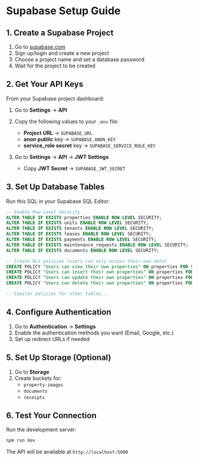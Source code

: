# Supabase Setup Guide

## 1. Create a Supabase Project

1. Go to [supabase.com](https://supabase.com)
2. Sign up/login and create a new project
3. Choose a project name and set a database password
4. Wait for the project to be created

## 2. Get Your API Keys

From your Supabase project dashboard:

1. Go to **Settings** → **API**
2. Copy the following values to your `.env` file:
   - **Project URL** → `SUPABASE_URL`
   - **anon public** key → `SUPABASE_ANON_KEY` 
   - **service_role secret** key → `SUPABASE_SERVICE_ROLE_KEY`

3. Go to **Settings** → **API** → **JWT Settings**
   - Copy **JWT Secret** → `SUPABASE_JWT_SECRET`

## 3. Set Up Database Tables

Run this SQL in your Supabase SQL Editor:

```sql
-- Enable Row Level Security
ALTER TABLE IF EXISTS properties ENABLE ROW LEVEL SECURITY;
ALTER TABLE IF EXISTS units ENABLE ROW LEVEL SECURITY;
ALTER TABLE IF EXISTS tenants ENABLE ROW LEVEL SECURITY;
ALTER TABLE IF EXISTS leases ENABLE ROW LEVEL SECURITY;
ALTER TABLE IF EXISTS payments ENABLE ROW LEVEL SECURITY;
ALTER TABLE IF EXISTS maintenance_requests ENABLE ROW LEVEL SECURITY;
ALTER TABLE IF EXISTS documents ENABLE ROW LEVEL SECURITY;

-- Create RLS policies (users can only access their own data)
CREATE POLICY "Users can view their own properties" ON properties FOR SELECT USING (owner_id = auth.uid()::text);
CREATE POLICY "Users can insert their own properties" ON properties FOR INSERT WITH CHECK (owner_id = auth.uid()::text);
CREATE POLICY "Users can update their own properties" ON properties FOR UPDATE USING (owner_id = auth.uid()::text);
CREATE POLICY "Users can delete their own properties" ON properties FOR DELETE USING (owner_id = auth.uid()::text);

-- Similar policies for other tables...
```

## 4. Configure Authentication

1. Go to **Authentication** → **Settings**
2. Enable the authentication methods you want (Email, Google, etc.)
3. Set up redirect URLs if needed

## 5. Set Up Storage (Optional)

1. Go to **Storage**
2. Create buckets for:
   - `property-images`
   - `documents`
   - `receipts`

## 6. Test Your Connection

Run the development server:
```bash
npm run dev
```

The API will be available at `http://localhost:5000`